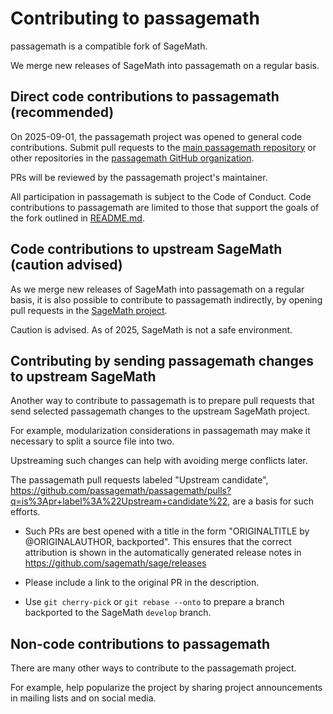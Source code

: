 # Contributing to passagemath #

passagemath is a compatible fork of SageMath.

We merge new releases of SageMath into passagemath on a regular basis.

## Direct code contributions to passagemath (recommended)

On 2025-09-01, the passagemath project was opened to general
code contributions.  Submit pull requests to the [main passagemath
repository](https://github.com/passagemath/passagemath) or other
repositories in the [passagemath GitHub organization](https://github.com/passagemath).

PRs will be reviewed by the passagemath project's maintainer.

All participation in passagemath is subject to the Code of Conduct.
Code contributions to passagemath are limited to those that
support the goals of the fork outlined in [README.md](README.md).

## Code contributions to upstream SageMath (caution advised)

As we merge new releases of SageMath into passagemath on a regular basis,
it is also possible to contribute to passagemath indirectly, by opening
pull requests in the [SageMath project](https://github.com/sagemath/sage).

Caution is advised. As of 2025, SageMath is not a safe environment.

## Contributing by sending passagemath changes to upstream SageMath

Another way to contribute to passagemath is to prepare pull requests
that send selected passagemath changes to the upstream SageMath project.

For example, modularization considerations in passagemath may make it
necessary to split a source file into two.

Upstreaming such changes can help with avoiding merge conflicts later.

The passagemath pull requests labeled "Upstream candidate",
https://github.com/passagemath/passagemath/pulls?q=is%3Apr+label%3A%22Upstream+candidate%22,
are a basis for such efforts.

- Such PRs are best opened with a title in the form
  "ORIGINALTITLE by @ORIGINALAUTHOR, backported".
  This ensures that the correct attribution is shown in the automatically
  generated release notes in https://github.com/sagemath/sage/releases

- Please include a link to the original PR in the description.

- Use `git cherry-pick` or `git rebase --onto` to prepare a branch
  backported to the SageMath `develop` branch.

## Non-code contributions to passagemath

There are many other ways to contribute to the passagemath project.

For example, help popularize the project by sharing project announcements
in mailing lists and on social media.
